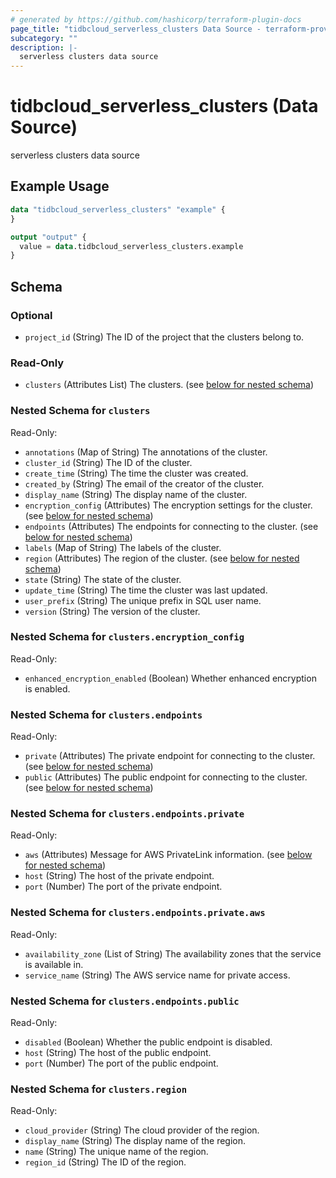 ```yaml
---
# generated by https://github.com/hashicorp/terraform-plugin-docs
page_title: "tidbcloud_serverless_clusters Data Source - terraform-provider-tidbcloud"
subcategory: ""
description: |-
  serverless clusters data source
---
```


# tidbcloud_serverless_clusters (Data Source)

serverless clusters data source

## Example Usage

```terraform
data "tidbcloud_serverless_clusters" "example" {
}

output "output" {
  value = data.tidbcloud_serverless_clusters.example
}
```

<!-- schema generated by tfplugindocs -->
## Schema

### Optional

- `project_id` (String) The ID of the project that the clusters belong to.

### Read-Only

- `clusters` (Attributes List) The clusters. (see [below for nested schema](#nestedatt--clusters))

<a id="nestedatt--clusters"></a>
### Nested Schema for `clusters`

Read-Only:

- `annotations` (Map of String) The annotations of the cluster.
- `cluster_id` (String) The ID of the cluster.
- `create_time` (String) The time the cluster was created.
- `created_by` (String) The email of the creator of the cluster.
- `display_name` (String) The display name of the cluster.
- `encryption_config` (Attributes) The encryption settings for the cluster. (see [below for nested schema](#nestedatt--clusters--encryption_config))
- `endpoints` (Attributes) The endpoints for connecting to the cluster. (see [below for nested schema](#nestedatt--clusters--endpoints))
- `labels` (Map of String) The labels of the cluster.
- `region` (Attributes) The region of the cluster. (see [below for nested schema](#nestedatt--clusters--region))
- `state` (String) The state of the cluster.
- `update_time` (String) The time the cluster was last updated.
- `user_prefix` (String) The unique prefix in SQL user name.
- `version` (String) The version of the cluster.

<a id="nestedatt--clusters--encryption_config"></a>
### Nested Schema for `clusters.encryption_config`

Read-Only:

- `enhanced_encryption_enabled` (Boolean) Whether enhanced encryption is enabled.


<a id="nestedatt--clusters--endpoints"></a>
### Nested Schema for `clusters.endpoints`

Read-Only:

- `private` (Attributes) The private endpoint for connecting to the cluster. (see [below for nested schema](#nestedatt--clusters--endpoints--private))
- `public` (Attributes) The public endpoint for connecting to the cluster. (see [below for nested schema](#nestedatt--clusters--endpoints--public))

<a id="nestedatt--clusters--endpoints--private"></a>
### Nested Schema for `clusters.endpoints.private`

Read-Only:

- `aws` (Attributes) Message for AWS PrivateLink information. (see [below for nested schema](#nestedatt--clusters--endpoints--private--aws))
- `host` (String) The host of the private endpoint.
- `port` (Number) The port of the private endpoint.

<a id="nestedatt--clusters--endpoints--private--aws"></a>
### Nested Schema for `clusters.endpoints.private.aws`

Read-Only:

- `availability_zone` (List of String) The availability zones that the service is available in.
- `service_name` (String) The AWS service name for private access.



<a id="nestedatt--clusters--endpoints--public"></a>
### Nested Schema for `clusters.endpoints.public`

Read-Only:

- `disabled` (Boolean) Whether the public endpoint is disabled.
- `host` (String) The host of the public endpoint.
- `port` (Number) The port of the public endpoint.



<a id="nestedatt--clusters--region"></a>
### Nested Schema for `clusters.region`

Read-Only:

- `cloud_provider` (String) The cloud provider of the region.
- `display_name` (String) The display name of the region.
- `name` (String) The unique name of the region.
- `region_id` (String) The ID of the region.
